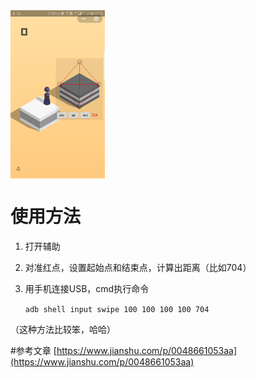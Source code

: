 <img src="https://github.com/mengziyu/WXtt/blob/master/images/Screenshot_1.png" width = "30%" align=center />

# 使用方法
1. 打开辅助
2. 对准红点，设置起始点和结束点，计算出距离（比如704）
3. 用手机连接USB，cmd执行命令

	`adb shell input swipe 100 100 100 100 704`

（这种方法比较笨，哈哈）

#参考文章
[https://www.jianshu.com/p/0048661053aa](https://www.jianshu.com/p/0048661053aa)